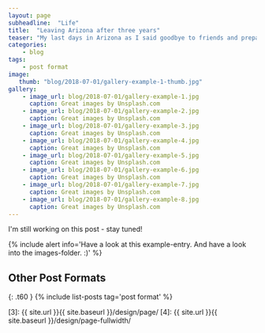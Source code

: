 ```yaml
---
layout: page
subheadline:  "Life"
title:  "Leaving Arizona after three years"
teaser: "My last days in Arizona as I said goodbye to friends and prepared my move back to Denmark. </a>."
categories:
    - blog
tags:
    - post format
image:
   thumb: "blog/2018-07-01/gallery-example-1-thumb.jpg"
gallery:
    - image_url: blog/2018-07-01/gallery-example-1.jpg
      caption: Great images by Unsplash.com
    - image_url: blog/2018-07-01/gallery-example-2.jpg
      caption: Great images by Unsplash.com
    - image_url: blog/2018-07-01/gallery-example-3.jpg
      caption: Great images by Unsplash.com
    - image_url: blog/2018-07-01/gallery-example-4.jpg
      caption: Great images by Unsplash.com
    - image_url: blog/2018-07-01/gallery-example-5.jpg
      caption: Great images by Unsplash.com
    - image_url: blog/2018-07-01/gallery-example-6.jpg
      caption: Great images by Unsplash.com
    - image_url: blog/2018-07-01/gallery-example-7.jpg
      caption: Great images by Unsplash.com
    - image_url: blog/2018-07-01/gallery-example-8.jpg
      caption: Great images by Unsplash.com
---
```


I'm still working on this post - stay tuned!


<!--You just need to choose a template like the [`page`][3]- or [`page-fullwidth`][4]-template and then just use `{% raw %}{% include gallery %}{% endraw %}`.


{% include gallery %}


## How to embed a gallery

`{% raw %}{% include gallery %}{% endraw %}` lets you easily embed a gallery into your post. To use the gallery-include...


### Step 1

1. Make two images: a thumbnail and a big image.
2. Name the thumbnail *gallery-image-thumb.jpg* and...
3. ...name the big *gallery-image.jpg*.
4. Place them in the *images*-folder.


### Step 2

Define the big version in frontmatter,  

~~~
gallery:
    - image_url: gallery-image.jpg
~~~

If you like captions, give each image a caption:

~~~
gallery:
    - image_url: gallery-image.jpg
       caption: Starting Page with huge One Logo
~~~

### Step 3

Add the include whereever you want in your content with `{% raw %}{% include gallery %}{% endraw %}`.
-->
{% include alert info='Have a look at this example-entry. And have a look into the images-folder. :)' %}



## Other Post Formats
{: .t60 }
{% include list-posts tag='post format' %}



 [1]: http://foundation.zurb.com/docs/components/clearing.html
 [2]: http://foundation.zurb.com/docs/components/block_grid.html
 [3]: {{ site.url }}{{ site.baseurl }}/design/page/
 [4]: {{ site.url }}{{ site.baseurl }}/design/page-fullwidth/
